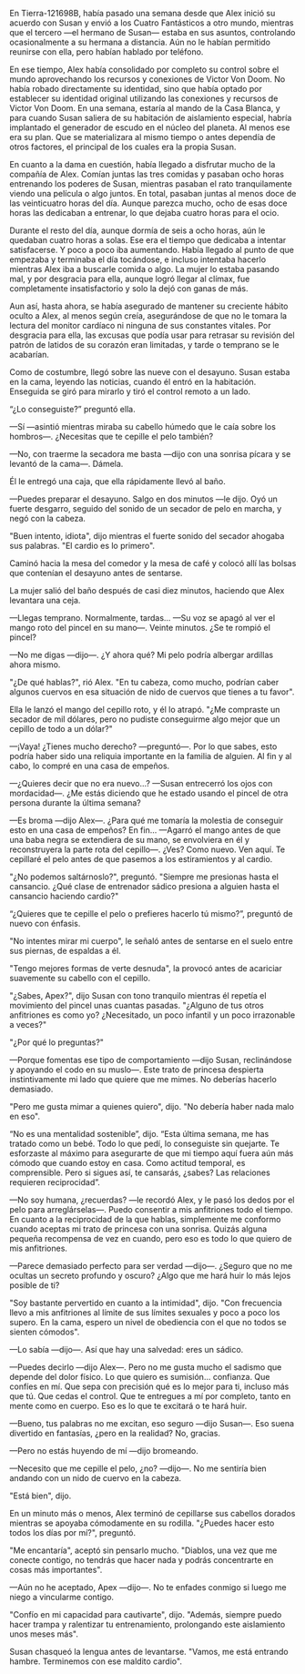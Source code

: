 
En Tierra-121698B, había pasado una semana desde que Alex inició su acuerdo con Susan y envió a los Cuatro Fantásticos a otro mundo, mientras que el tercero —el hermano de Susan— estaba en sus asuntos, controlando ocasionalmente a su hermana a distancia. Aún no le habían permitido reunirse con ella, pero habían hablado por teléfono.

En ese tiempo, Alex había consolidado por completo su control sobre el mundo aprovechando los recursos y conexiones de Victor Von Doom. No había robado directamente su identidad, sino que había optado por establecer su identidad original utilizando las conexiones y recursos de Victor Von Doom. En una semana, estaría al mando de la Casa Blanca, y para cuando Susan saliera de su habitación de aislamiento especial, habría implantado el generador de escudo en el núcleo del planeta. Al menos ese era su plan. Que se materializara al mismo tiempo o antes dependía de otros factores, el principal de los cuales era la propia Susan.

En cuanto a la dama en cuestión, había llegado a disfrutar mucho de la compañía de Alex. Comían juntas las tres comidas y pasaban ocho horas entrenando los poderes de Susan, mientras pasaban el rato tranquilamente viendo una película o algo juntos. En total, pasaban juntas al menos doce de las veinticuatro horas del día. Aunque parezca mucho, ocho de esas doce horas las dedicaban a entrenar, lo que dejaba cuatro horas para el ocio.

Durante el resto del día, aunque dormía de seis a ocho horas, aún le quedaban cuatro horas a solas. Ese era el tiempo que dedicaba a intentar satisfacerse. Y poco a poco iba aumentando. Había llegado al punto de que empezaba y terminaba el día tocándose, e incluso intentaba hacerlo mientras Alex iba a buscarle comida o algo. La mujer lo estaba pasando mal, y por desgracia para ella, aunque logró llegar al clímax, fue completamente insatisfactorio y solo la dejó con ganas de más.

Aun así, hasta ahora, se había asegurado de mantener su creciente hábito oculto a Alex, al menos según creía, asegurándose de que no le tomara la lectura del monitor cardíaco ni ninguna de sus constantes vitales. Por desgracia para ella, las excusas que podía usar para retrasar su revisión del patrón de latidos de su corazón eran limitadas, y tarde o temprano se le acabarían.

Como de costumbre, llegó sobre las nueve con el desayuno. Susan estaba en la cama, leyendo las noticias, cuando él entró en la habitación. Enseguida se giró para mirarlo y tiró el control remoto a un lado.

“¿Lo conseguiste?” preguntó ella.

—Sí —asintió mientras miraba su cabello húmedo que le caía sobre los hombros—. ¿Necesitas que te cepille el pelo también?

—No, con traerme la secadora me basta —dijo con una sonrisa pícara y se levantó de la cama—. Dámela.

Él le entregó una caja, que ella rápidamente llevó al baño.

—Puedes preparar el desayuno. Salgo en dos minutos —le dijo. Oyó un fuerte desgarro, seguido del sonido de un secador de pelo en marcha, y negó con la cabeza.

"Buen intento, idiota", dijo mientras el fuerte sonido del secador ahogaba sus palabras. "El cardio es lo primero".

Caminó hacia la mesa del comedor y la mesa de café y colocó allí las bolsas que contenían el desayuno antes de sentarse.

La mujer salió del baño después de casi diez minutos, haciendo que Alex levantara una ceja.

—Llegas temprano. Normalmente, tardas... —Su voz se apagó al ver el mango roto del pincel en su mano—. Veinte minutos. ¿Se te rompió el pincel?

—No me digas —dijo—. ¿Y ahora qué? Mi pelo podría albergar ardillas ahora mismo.

"¿De qué hablas?", rió Alex. "En tu cabeza, como mucho, podrían caber algunos cuervos en esa situación de nido de cuervos que tienes a tu favor".

Ella le lanzó el mango del cepillo roto, y él lo atrapó. "¿Me compraste un secador de mil dólares, pero no pudiste conseguirme algo mejor que un cepillo de todo a un dólar?"

—¡Vaya! ¿Tienes mucho derecho? —preguntó—. Por lo que sabes, esto podría haber sido una reliquia importante en la familia de alguien. Al fin y al cabo, lo compré en una casa de empeños.

—¿Quieres decir que no era nuevo...? —Susan entrecerró los ojos con mordacidad—. ¿Me estás diciendo que he estado usando el pincel de otra persona durante la última semana?

—Es broma —dijo Alex—. ¿Para qué me tomaría la molestia de conseguir esto en una casa de empeños? En fin... —Agarró el mango antes de que una baba negra se extendiera de su mano, se envolviera en él y reconstruyera la parte rota del cepillo—. ¿Ves? Como nuevo. Ven aquí. Te cepillaré el pelo antes de que pasemos a los estiramientos y al cardio.

"¿No podemos saltárnoslo?", preguntó. "Siempre me presionas hasta el cansancio. ¿Qué clase de entrenador sádico presiona a alguien hasta el cansancio haciendo cardio?"

“¿Quieres que te cepille el pelo o prefieres hacerlo tú mismo?”, preguntó de nuevo con énfasis.

"No intentes mirar mi cuerpo", le señaló antes de sentarse en el suelo entre sus piernas, de espaldas a él.

"Tengo mejores formas de verte desnuda", la provocó antes de acariciar suavemente su cabello con el cepillo.

"¿Sabes, Apex?", dijo Susan con tono tranquilo mientras él repetía el movimiento del pincel unas cuantas pasadas. "¿Alguno de tus otros anfitriones es como yo? ¿Necesitado, un poco infantil y un poco irrazonable a veces?"

"¿Por qué lo preguntas?"

—Porque fomentas ese tipo de comportamiento —dijo Susan, reclinándose y apoyando el codo en su muslo—. Este trato de princesa despierta instintivamente mi lado que quiere que me mimes. No deberías hacerlo demasiado.

"Pero me gusta mimar a quienes quiero", dijo. "No debería haber nada malo en eso".

“No es una mentalidad sostenible”, dijo. “Esta última semana, me has tratado como un bebé. Todo lo que pedí, lo conseguiste sin quejarte. Te esforzaste al máximo para asegurarte de que mi tiempo aquí fuera aún más cómodo que cuando estoy en casa. Como actitud temporal, es comprensible. Pero si sigues así, te cansarás, ¿sabes? Las relaciones requieren reciprocidad”.

—No soy humana, ¿recuerdas? —le recordó Alex, y le pasó los dedos por el pelo para arreglárselas—. Puedo consentir a mis anfitriones todo el tiempo. En cuanto a la reciprocidad de la que hablas, simplemente me conformo cuando aceptas mi trato de princesa con una sonrisa. Quizás alguna pequeña recompensa de vez en cuando, pero eso es todo lo que quiero de mis anfitriones.

—Parece demasiado perfecto para ser verdad —dijo—. ¿Seguro que no me ocultas un secreto profundo y oscuro? ¿Algo que me hará huir lo más lejos posible de ti?

"Soy bastante pervertido en cuanto a la intimidad", dijo. "Con frecuencia llevo a mis anfitriones al límite de sus límites sexuales y poco a poco los supero. En la cama, espero un nivel de obediencia con el que no todos se sienten cómodos".

—Lo sabía —dijo—. Así que hay una salvedad: eres un sádico.

—Puedes decirlo —dijo Alex—. Pero no me gusta mucho el sadismo que depende del dolor físico. Lo que quiero es sumisión... confianza. Que confíes en mí. Que sepa con precisión qué es lo mejor para ti, incluso más que tú. Que cedas el control. Que te entregues a mí por completo, tanto en mente como en cuerpo. Eso es lo que te excitará o te hará huir.

—Bueno, tus palabras no me excitan, eso seguro —dijo Susan—. Eso suena divertido en fantasías, ¿pero en la realidad? No, gracias.

—Pero no estás huyendo de mí —dijo bromeando.

—Necesito que me cepille el pelo, ¿no? —dijo—. No me sentiría bien andando con un nido de cuervo en la cabeza.

"Está bien", dijo.

En un minuto más o menos, Alex terminó de cepillarse sus cabellos dorados mientras se apoyaba cómodamente en su rodilla. "¿Puedes hacer esto todos los días por mí?", preguntó.

"Me encantaría", aceptó sin pensarlo mucho. "Diablos, una vez que me conecte contigo, no tendrás que hacer nada y podrás concentrarte en cosas más importantes".

—Aún no he aceptado, Apex —dijo—. No te enfades conmigo si luego me niego a vincularme contigo.

"Confío en mi capacidad para cautivarte", dijo. "Además, siempre puedo hacer trampa y ralentizar tu entrenamiento, prolongando este aislamiento unos meses más".

Susan chasqueó la lengua antes de levantarse. "Vamos, me está entrando hambre. Terminemos con ese maldito cardio".